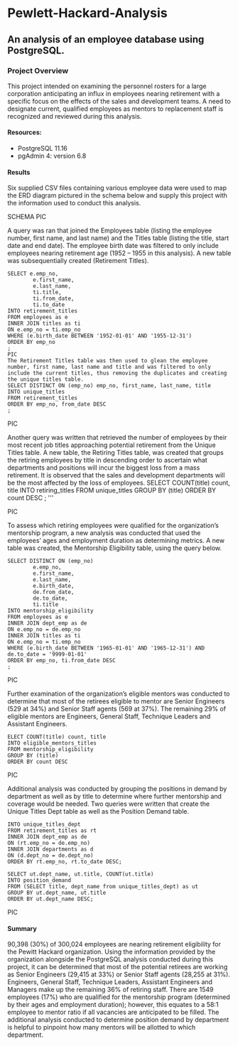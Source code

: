 # Pewlett-Hackard-Analysis

## An analysis of an employee database using PostgreSQL.

### Project Overview

This project intended on examining the personnel rosters for a large corporation anticipating an influx in employees nearing retirement with a specific focus on the effects of the sales and development teams. A need to designate current, qualified employees as mentors to replacement staff is recognized and reviewed during this analysis. 

#### Resources: 

* PostgreSQL 11.16 
* pgAdmin 4: version 6.8

#### Results

Six supplied CSV files containing various employee data were used to map the ERD diagram pictured in the schema below and supply this project with the information used to conduct this analysis.

SCHEMA PIC

A query was ran that joined the Employees table (listing the employee number, first name, and last name) and the Titles table (listing the title, start date and end date). The employee birth date was filtered to only include employees nearing retirement age (1952 – 1955 in this analysis). A new table was subsequentially created  (Retirement Titles). 

```
SELECT e.emp_no, 
        e.first_name,
        e.last_name,
        ti.title,
        ti.from_date,
        ti.to_date
INTO retirement_titles
FROM employees as e
INNER JOIN titles as ti
ON e.emp_no = ti.emp_no
WHERE (e.birth_date BETWEEN '1952-01-01' AND '1955-12-31')
ORDER BY emp_no
;
PIC
The Retirement Titles table was then used to glean the employee number, first name, last name and title and was filtered to only include the current titles, thus removing the duplicates and creating the unique titles table. 
SELECT DISTINCT ON (emp_no) emp_no, first_name, last_name, title
INTO unique_titles
FROM retirement_titles
ORDER BY emp_no, from_date DESC
;
```

PIC

Another query was written that retrieved the number of employees by their most recent job titles approaching potential retirement from the Unique Titles table. A new table, the Retiring Titles table, was created that groups the retiring employees by title in descending order to ascertain what departments and positions will incur the biggest loss from a mass retirement. It is observed that the sales and development departments will be the most affected by the loss of employees.
SELECT COUNT(title) count, title
INTO retiring_titles
FROM unique_titles
GROUP BY (title) 
ORDER BY count DESC
;
'''

PIC

To assess which retiring employees were qualified for the organization’s mentorship program, a new analysis was conducted that used the employees’ ages and employment duration as determining metrics. A new table was created, the Mentorship Eligibility table, using the query below. 

```
SELECT DISTINCT ON (emp_no)
        e.emp_no, 
        e.first_name,
        e.last_name,
        e.birth_date,
        de.from_date,
        de.to_date,
        ti.title
INTO mentorship_eligibility
FROM employees as e
INNER JOIN dept_emp as de
ON e.emp_no = de.emp_no
INNER JOIN titles as ti
ON e.emp_no = ti.emp_no
WHERE (e.birth_date BETWEEN '1965-01-01' AND '1965-12-31') AND de.to_date = '9999-01-01'
ORDER BY emp_no, ti.from_date DESC
;
```

PIC 

Further examination of the organization’s eligible mentors was conducted to determine that most of the retirees eligible to mentor are Senior Engineers (529 at 34%) and Senior Staff agents (569 at 37%). The remaining 29% of eligible mentors are Engineers, General Staff, Technique Leaders and Assistant Engineers.

```
ELECT COUNT(title) count, title
INTO eligible_mentors_titles
FROM mentorship_eligibility
GROUP BY (title) 
ORDER BY count DESC
```

PIC

Additional analysis was conducted by grouping the positions in demand by department as well as by title to determine where further mentorship and coverage would be needed. Two queries were written that create the Unique Titles Dept table as well as the Position Demand table. 

```
INTO unique_titles_dept
FROM retirement_titles as rt	
INNER JOIN dept_emp as de
ON (rt.emp_no = de.emp_no)
INNER JOIN departments as d 
ON (d.dept_no = de.dept_no)
ORDER BY rt.emp_no, rt.to_date DESC;
```
```
SELECT ut.dept_name, ut.title, COUNT(ut.title) 
INTO position_demand
FROM (SELECT title, dept_name from unique_titles_dept) as ut
GROUP BY ut.dept_name, ut.title
ORDER BY ut.dept_name DESC;
```

PIC

#### Summary

90,398 (30%) of 300,024 employees are nearing retirement eligibility for the Pewitt Hackard organization. Using the information provided by the organization alongside the PostgreSQL analysis conducted during this project, it can be determined that most of the potential retirees are working as Senior Engineers (29,415 at 33%) or Senior Staff agents (28,255 at 31%). Engineers, General Staff, Technique Leaders, Assistant Engineers and Managers make up the remaining 36% of retiring staff. There are 1549 employees (17%) who are qualified for the mentorship program (determined by their ages and employment duration); however, this equates to a 58:1 employee to mentor ratio if all vacancies are anticipated to be filled. The additional analysis conducted to determine position demand by department is helpful to pinpoint how many mentors will be allotted to which department. 
